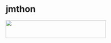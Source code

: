 # jmthon

<p align="left"><a href="https:/Aliali0772/heroku.com/deploy?template=https://github.com/A/mus"> <img src="https://img.shields.io/badge/Deploy%20To%20Heroku-purple?style=for-the-badge&logo=heroku" width="320" height="58.45"/></a></p>
